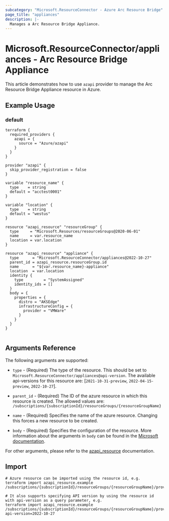 ```yaml
---
subcategory: "Microsoft.ResourceConnector - Azure Arc Resource Bridge"
page_title: "appliances"
description: |-
  Manages a Arc Resource Bridge Appliance.
---
```


# Microsoft.ResourceConnector/appliances - Arc Resource Bridge Appliance

This article demonstrates how to use `azapi` provider to manage the Arc Resource Bridge Appliance resource in Azure.



## Example Usage

### default

```hcl
terraform {
  required_providers {
    azapi = {
      source = "Azure/azapi"
    }
  }
}

provider "azapi" {
  skip_provider_registration = false
}

variable "resource_name" {
  type    = string
  default = "acctest0001"
}

variable "location" {
  type    = string
  default = "westus"
}

resource "azapi_resource" "resourceGroup" {
  type     = "Microsoft.Resources/resourceGroups@2020-06-01"
  name     = var.resource_name
  location = var.location
}

resource "azapi_resource" "appliance" {
  type      = "Microsoft.ResourceConnector/appliances@2022-10-27"
  parent_id = azapi_resource.resourceGroup.id
  name      = "${var.resource_name}-appliance"
  location  = var.location
  identity {
    type         = "SystemAssigned"
    identity_ids = []
  }
  body = {
    properties = {
      distro = "AKSEdge"
      infrastructureConfig = {
        provider = "VMWare"
      }
    }
  }
}


```



## Arguments Reference

The following arguments are supported:

* `type` - (Required) The type of the resource. This should be set to `Microsoft.ResourceConnector/appliances@api-version`. The available api-versions for this resource are: [`2021-10-31-preview`, `2022-04-15-preview`, `2022-10-27`].

* `parent_id` - (Required) The ID of the azure resource in which this resource is created. The allowed values are:  
  `/subscriptions/{subscriptionId}/resourceGroups/{resourceGroupName}`

* `name` - (Required) Specifies the name of the azure resource. Changing this forces a new resource to be created.

* `body` - (Required) Specifies the configuration of the resource. More information about the arguments in `body` can be found in the [Microsoft documentation](https://learn.microsoft.com/en-us/azure/templates/Microsoft.ResourceConnector/appliances?pivots=deployment-language-terraform).

For other arguments, please refer to the [azapi_resource](https://registry.terraform.io/providers/Azure/azapi/latest/docs/resources/resource) documentation.

## Import

 ```shell
 # Azure resource can be imported using the resource id, e.g.
 terraform import azapi_resource.example /subscriptions/{subscriptionId}/resourceGroups/{resourceGroupName}/providers/Microsoft.ResourceConnector/appliances/{resourceName}
 
 # It also supports specifying API version by using the resource id with api-version as a query parameter, e.g.
 terraform import azapi_resource.example /subscriptions/{subscriptionId}/resourceGroups/{resourceGroupName}/providers/Microsoft.ResourceConnector/appliances/{resourceName}?api-version=2022-10-27
 ```
